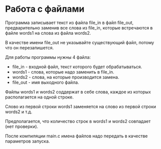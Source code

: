 <h1>Работа с файлами</h1>
<p>Программа записывает текст из файла file_in в файл file_out, предварительно заменив все слова из file_in, которые встречаются в файле words1 на слова из файла words2.</p>
<p>В качестве имени file_out не указывайте существующий файл, потому что он перезапишется.</p>
<p>Для работы программы нужны 4 файла:</p>
<ul>
    <li>file_in - входной файл, текст которого будет обрабатываться.</li>
    <li>words1 - слова, которые надо заменить в file_in.</li>
    <li>words2 - слова, на которые производится замена.</li>
    <li>file_out - имя выходного файла.</li>
</ul>
<p>Файлы words1 и words2 соддержат в себе слова, каждое из которых располагается на одной строке.</p>
<p>Слово из первой строки words1 заменяется на слово из первой строки words2 и т.д.</p>
<p>Предполагается, что количество строк в words1 и words2 совпадает (нет проверки).</p>
<p>После компиляции main.c имена файлов надо передать в качестве параметров запуска.</p>